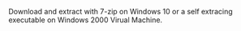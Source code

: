 Download and extract with 7-zip on Windows 10 or a self extracing executable on Windows 2000 Virual Machine.
